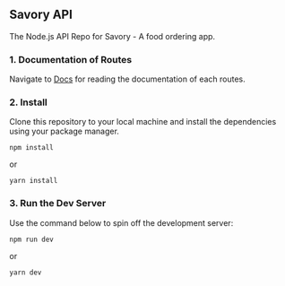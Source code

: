 ## Savory API

The Node.js API Repo for Savory - A food ordering app.

### 1. Documentation of Routes

Navigate to [Docs](https://savory-api.herokuapp.com/) for reading the documentation of each routes.

### 2. Install

Clone this repository to your local machine and install the dependencies using your package manager.

```shell
npm install
```

or

```shell
yarn install
```

### 3. Run the Dev Server

Use the command below to spin off the development server:

```shell
npm run dev
```

or

```shell
yarn dev
```
